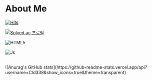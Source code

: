 # About Me

<!-- 깃헙 방문자 수 -->
[![Hits](https://hits.seeyoufarm.com/api/count/incr/badge.svg?url=https%3A%2F%2Fgithub.com%2FCld338%2F&count_bg=%2379C83D&title_bg=%23555555&icon=&icon_color=%23E7E7E7&title=hits&edge_flat=false)](https://hits.seeyoufarm.com)

<!-- 백준 info -->
[![Solved.ac 프로필](http://mazassumnida.wtf/api/mini/generate_badge?boj=wlgns06)](https://solved.ac/wlgns06)

<!-- 기술 스택 -->
![HTML5](https://img.shields.io/badge/HTML5-E34F26.svg?&style=for-the-badge&logo=HTML5&logoColor=white)

![Js](https://img.shields.io/badge/Javascript-F7DF1E.svg?&style=for-the-badge&logo=Javascript&logoColor=white)

<br>
![Anurag's GitHub stats](https://github-readme-stats.vercel.app/api?username=Cld338&show_icons=true&theme=transparent)
